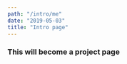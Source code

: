 ```yaml
---
path: "/intro/me"
date: "2019-05-03"
title: "Intro page"
---
```

### This will become a project page